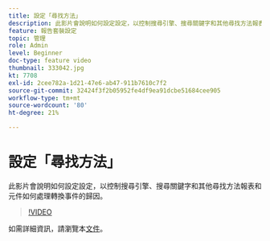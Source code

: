 ```yaml
---
title: 設定「尋找方法」
description: 此影片會說明如何設定設定，以控制搜尋引擎、搜尋關鍵字和其他尋找方法報表和元件如何處理轉換事件的歸因。
feature: 報告套裝設定
topic: 管理
role: Admin
level: Beginner
doc-type: feature video
thumbnail: 333042.jpg
kt: 7708
exl-id: 2cee782a-1d21-47e6-ab47-911b7610c7f2
source-git-commit: 32424f3f2b05952fe4df9ea91dcbe51684cee905
workflow-type: tm+mt
source-wordcount: '80'
ht-degree: 21%

---
```


# 設定「尋找方法」

此影片會說明如何設定設定，以控制搜尋引擎、搜尋關鍵字和其他尋找方法報表和元件如何處理轉換事件的歸因。

>[!VIDEO](https://video.tv.adobe.com/v/333042/?quality=12&learn=on)

如需詳細資訊，請瀏覽本[文件](https://experienceleague.adobe.com/docs/analytics/admin/admin-tools/finding-methods.html)。
